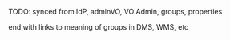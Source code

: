 TODO:
synced from IdP, adminVO, VO Admin, groups, properties

end with links to meaning of groups in DMS, WMS, etc
